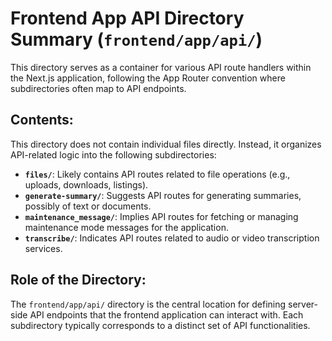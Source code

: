 # Frontend App API Directory Summary (`frontend/app/api/`)

This directory serves as a container for various API route handlers within the Next.js application, following the App Router convention where subdirectories often map to API endpoints.

## Contents:

This directory does not contain individual files directly. Instead, it organizes API-related logic into the following subdirectories:

*   **`files/`**: Likely contains API routes related to file operations (e.g., uploads, downloads, listings).
*   **`generate-summary/`**: Suggests API routes for generating summaries, possibly of text or documents.
*   **`maintenance_message/`**: Implies API routes for fetching or managing maintenance mode messages for the application.
*   **`transcribe/`**: Indicates API routes related to audio or video transcription services.

## Role of the Directory:

The `frontend/app/api/` directory is the central location for defining server-side API endpoints that the frontend application can interact with. Each subdirectory typically corresponds to a distinct set of API functionalities.
